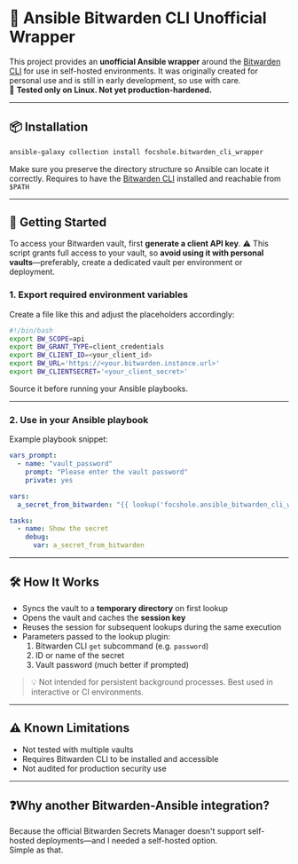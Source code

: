 # 🔐 Ansible Bitwarden CLI Unofficial Wrapper

This project provides an **unofficial Ansible wrapper** around the [Bitwarden CLI](https://bitwarden.com/help/cli/) for use in self-hosted environments. It was originally created for personal use and is still in early development, so use with care.  
🧪 **Tested only on Linux. Not yet production-hardened.**

---

## 📦 Installation

```bash
ansible-galaxy collection install focshole.bitwarden_cli_wrapper
```

Make sure you preserve the directory structure so Ansible can locate it correctly.
Requires to have the [Bitwarden CLI](https://bitwarden.com/help/cli/) installed and reachable from `$PATH`

---

## 🚀 Getting Started

To access your Bitwarden vault, first **generate a client API key**. ⚠️ This script grants full access to your vault, so **avoid using it with personal vaults**—preferably, create a dedicated vault per environment or deployment.

### 1. Export required environment variables

Create a file like this and adjust the placeholders accordingly:

```bash
#!/bin/bash
export BW_SCOPE=api
export BW_GRANT_TYPE=client_credentials
export BW_CLIENT_ID=<your_client_id>
export BW_URL='https://<your.bitwarden.instance.url>'
export BW_CLIENTSECRET='<your_client_secret>'
```

Source it before running your Ansible playbooks.

---

### 2. Use in your Ansible playbook

Example playbook snippet:

```yaml
vars_prompt:
  - name: "vault_password"
    prompt: "Please enter the vault password"
    private: yes

vars:
  a_secret_from_bitwarden: "{{ lookup('focshole.ansible_bitwarden_cli_wrapper.lookup', 'password', '<secret_id>', vault_password) }}"

tasks:
  - name: Show the secret
    debug:
      var: a_secret_from_bitwarden
```

---

## 🛠️ How It Works

- Syncs the vault to a **temporary directory** on first lookup
- Opens the vault and caches the **session key**
- Reuses the session for subsequent lookups during the same execution
- Parameters passed to the lookup plugin:
  1. Bitwarden CLI `get` subcommand (e.g. `password`)
  2. ID or name of the secret
  3. Vault password (much better if prompted)

> 💡 Not intended for persistent background processes. Best used in interactive or CI environments.

---

## ⚠️ Known Limitations

- Not tested with multiple vaults
- Requires Bitwarden CLI to be installed and accessible
- Not audited for production security use

---

## ❓Why another Bitwarden-Ansible integration?

Because the official Bitwarden Secrets Manager doesn't support self-hosted deployments—and I needed a self-hosted option.  
Simple as that.
